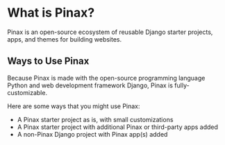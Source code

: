 # What is Pinax?

Pinax is an open-source ecosystem of reusable Django starter projects, apps, and themes for building websites.

## Ways to Use Pinax

Because Pinax is made with the open-source programming language Python and web development framework Django, Pinax is fully-customizable. 

Here are some ways that you might use Pinax:
* A Pinax starter project as is, with small customizations
* A Pinax starter project with additional Pinax or third-party apps added
* A non-Pinax Django project with Pinax app(s) added
